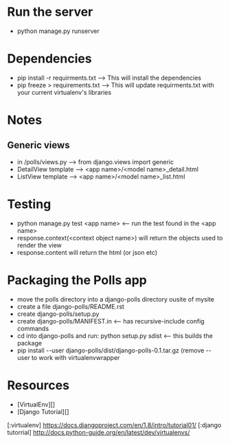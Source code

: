 

# Run the server
- python manage.py runserver

# Dependencies
- pip install -r requirments.txt --> This will install the dependencies
- pip freeze > requirements.txt --> This will update requirments.txt with your current virtualenv's libraries

# Notes

## Generic views
- in /polls/views.py --> from django.views import generic
- DetailView template --> \<app name\>/\<model name\>_detail.html
- ListView template --> \<app name\>/\<model name\>_list.html

# Testing
- python manage.py test \<app name\> <-- run the test found in the \<app name\>
- response.context(\<context object name\>) will return the objects used to
  render the view
- response.content will return the html (or json etc)

# Packaging the Polls app
- move the polls directory into a django-polls directory ousite of mysite
- create a file django-polls/README.rst
- create django-polls/setup.py
- create django-polls/MANIFEST.in <-- has recursive-include config commands
- cd into django-polls and run: python setup.py sdist <-- this builds the
  package
- pip install --user django-polls/dist/django-polls-0.1.tar.gz (remove --user to
  work with virtualenvwrapper

# Resources
- [VirtualEnv][]
- [Django Tutorial][]


[:virtualenv] https://docs.djangoproject.com/en/1.8/intro/tutorial01/
[:django tutorrial] http://docs.python-guide.org/en/latest/dev/virtualenvs/
